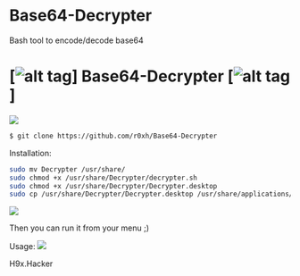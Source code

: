 # Base64-Decrypter
Bash tool to encode/decode base64

# [![alt tag](http://icons.iconarchive.com/icons/dakirby309/simply-styled/32/OS-Linux-icon.png)] Base64-Decrypter [![alt tag](http://icons.iconarchive.com/icons/dakirby309/simply-styled/32/OS-Linux-icon.png)]

<img src="https://i.imgur.com/Ph4c5em.png" data-canonical-src="https://i.imgur.com/Ph4c5em.png" style="max-width:100%;">

```bash
$ git clone https://github.com/r0xh/Base64-Decrypter
```

Installation: 
```bash
sudo mv Decrypter /usr/share/
sudo chmod +x /usr/share/Decrypter/decrypter.sh
sudo chmod +x /usr/share/Decrypter/Decrypter.desktop
sudo cp /usr/share/Decrypter/Decrypter.desktop /usr/share/applications/
```

<img src="https://i.imgur.com/3vXmfuD.gif" data-canonical-src="https://i.imgur.com/3vXmfuD.gif" style="max-width:100%;">

Then you can run it from your menu ;)

Usage:
<img src="https://1.bp.blogspot.com/-dQpCarutkNE/Xqhq-BbVlKI/AAAAAAAAAOw/vL89qAFtuR4OAyv4fukEviYeV1Df0deuQCLcBGAsYHQ/s1600/Peek%2B2020-04-28%2B13-37.gif" data-canonical-src="https://1.bp.blogspot.com/-dQpCarutkNE/Xqhq-BbVlKI/AAAAAAAAAOw/vL89qAFtuR4OAyv4fukEviYeV1Df0deuQCLcBGAsYHQ/s1600/Peek%2B2020-04-28%2B13-37.gif" style="max-width:100%;">



H9x.Hacker
